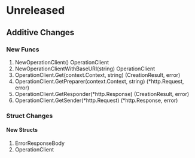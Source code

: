 # Unreleased

## Additive Changes

### New Funcs

1. NewOperationClient() OperationClient
1. NewOperationClientWithBaseURI(string) OperationClient
1. OperationClient.Get(context.Context, string) (CreationResult, error)
1. OperationClient.GetPreparer(context.Context, string) (*http.Request, error)
1. OperationClient.GetResponder(*http.Response) (CreationResult, error)
1. OperationClient.GetSender(*http.Request) (*http.Response, error)

### Struct Changes

#### New Structs

1. ErrorResponseBody
1. OperationClient

